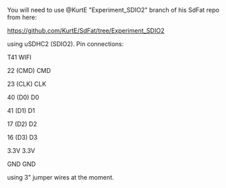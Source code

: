 

You will need to use @KurtE
 "Experiment_SDIO2" branch of his SdFat repo from here:

https://github.com/KurtE/SdFat/tree/Experiment_SDIO2

using uSDHC2 (SDIO2). Pin connections:

T41                     WIFI

22 (CMD)           CMD

23 (CLK)            CLK

40 (D0)              D0

41 (D1)              D1

17 (D2)              D2

16 (D3)              D3

3.3V                   3.3V

GND                  GND

using 3" jumper wires at the moment.

